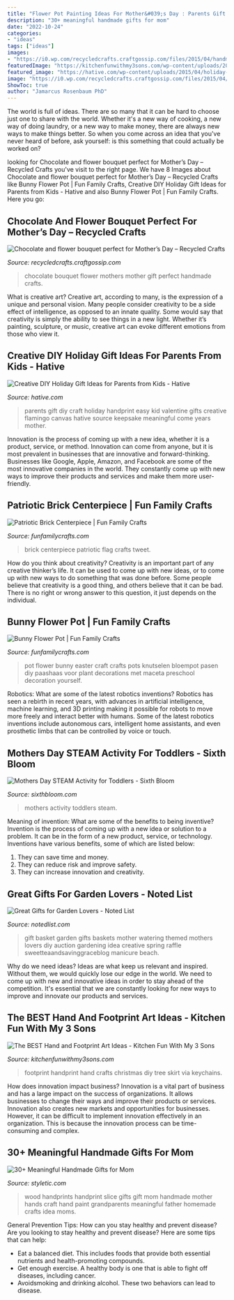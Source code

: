 ```yaml
---
title: "Flower Pot Painting Ideas For Mother&#039;s Day : Parents Gift Diy Craft Holiday Handprint Easy Kid Valentine Gifts Creative Flamingo Canvas Hative Source Keepsake Meaningful Come Years Mother"
description: "30+ meaningful handmade gifts for mom"
date: "2022-10-24"
categories:
- "ideas"
tags: ["ideas"]
images:
- "https://i0.wp.com/recycledcrafts.craftgossip.com/files/2015/04/handmade-gift-chocolate-flower-bouquet-01_zps8aa9e781.jpg?fit=600%2C800"
featuredImage: "https://kitchenfunwithmy3sons.com/wp-content/uploads/2016/02/the-best-handprint-and-footprint-crafts-and-art-ideas-63-680x1026.jpg"
featured_image: "https://hative.com/wp-content/uploads/2015/04/holiday-gifts-for-parents/17-holiday-gift-ideas-for-parents.jpg"
image: "https://i0.wp.com/recycledcrafts.craftgossip.com/files/2015/04/handmade-gift-chocolate-flower-bouquet-01_zps8aa9e781.jpg?fit=600%2C800"
ShowToc: true
author: "Jamarcus Rosenbaum PhD"
---
```



The world is full of ideas. There are so many that it can be hard to choose just one to share with the world. Whether it's a new way of cooking, a new way of doing laundry, or a new way to make money, there are always new ways to make things better. So when you come across an idea that you've never heard of before, ask yourself: is this something that could actually be worked on?

	

		
looking for Chocolate and flower bouquet perfect for Mother’s Day – Recycled Crafts you've visit to the right page. We have 8 Images about Chocolate and flower bouquet perfect for Mother’s Day – Recycled Crafts like Bunny Flower Pot | Fun Family Crafts, Creative DIY Holiday Gift Ideas for Parents from Kids - Hative and also Bunny Flower Pot | Fun Family Crafts. Here you go:
		
    
## Chocolate And Flower Bouquet Perfect For Mother’s Day – Recycled Crafts

<img loading=lazy src="https://i0.wp.com/recycledcrafts.craftgossip.com/files/2015/04/handmade-gift-chocolate-flower-bouquet-01_zps8aa9e781.jpg?fit=600%2C800" onerror="this.onerror=null;this.src='https://tse1.mm.bing.net/th?id=OIP.7Du0HjU_ks48hZepa5Y-dgHaJ4&amp;pid=15.1';" alt="Chocolate and flower bouquet perfect for Mother’s Day – Recycled Crafts">

_Source: recycledcrafts.craftgossip.com_

>chocolate bouquet flower mothers mother gift perfect handmade crafts. 

	

What is creative art?
Creative art, according to many, is the expression of a unique and personal vision. Many people consider creativity to be a side effect of intelligence, as opposed to an innate quality. Some would say that creativity is simply the ability to see things in a new light. Whether it’s painting, sculpture, or music, creative art can evoke different emotions from those who view it.

    
## Creative DIY Holiday Gift Ideas For Parents From Kids - Hative

<img loading=lazy src="https://hative.com/wp-content/uploads/2015/04/holiday-gifts-for-parents/17-holiday-gift-ideas-for-parents.jpg" onerror="this.onerror=null;this.src='https://tse3.mm.bing.net/th?id=OIP.2pNCC6aYI8ufFw9B5Je-rAHaLH&amp;pid=15.1';" alt="Creative DIY Holiday Gift Ideas for Parents from Kids - Hative">

_Source: hative.com_

>parents gift diy craft holiday handprint easy kid valentine gifts creative flamingo canvas hative source keepsake meaningful come years mother. 

	

Innovation is the process of coming up with a new idea, whether it is a product, service, or method. Innovation can come from anyone, but it is most prevalent in businesses that are innovative and forward-thinking. Businesses like Google, Apple, Amazon, and Facebook are some of the most innovative companies in the world. They constantly come up with new ways to improve their products and services and make them more user-friendly.

    
## Patriotic Brick Centerpiece | Fun Family Crafts

<img loading=lazy src="https://funfamilycrafts.com/wp-content/uploads/2013/06/brick-flag-hero.jpg" onerror="this.onerror=null;this.src='https://tse3.mm.bing.net/th?id=OIP.5OcCq3cA2tuPYAhjsOPvMAHaLK&amp;pid=15.1';" alt="Patriotic Brick Centerpiece | Fun Family Crafts">

_Source: funfamilycrafts.com_

>brick centerpiece patriotic flag crafts tweet. 

	

How do you think about creativity?
Creativity is an important part of any creative thinker’s life. It can be used to come up with new ideas, or to come up with new ways to do something that was done before. Some people believe that creativity is a good thing, and others believe that it can be bad. There is no right or wrong answer to this question, it just depends on the individual.

    
## Bunny Flower Pot | Fun Family Crafts

<img loading=lazy src="http://funfamilycrafts.com/wp-content/uploads/2014/03/Easter-bunny-flower-pot-craft.jpg" onerror="this.onerror=null;this.src='https://tse1.mm.bing.net/th?id=OIP.BsafTBExvRdHaVAMsy7i-QHaLL&amp;pid=15.1';" alt="Bunny Flower Pot | Fun Family Crafts">

_Source: funfamilycrafts.com_

>pot flower bunny easter craft crafts pots knutselen bloempot pasen diy paashaas voor plant decorations met maceta preschool decoration yourself. 

	

Robotics: What are some of the latest robotics inventions?
Robotics has seen a rebirth in recent years, with advances in artificial intelligence, machine learning, and 3D printing making it possible for robots to move more freely and interact better with humans. Some of the latest robotics inventions include autonomous cars, intelligent home assistants, and even prosthetic limbs that can be controlled by voice or touch.

    
## Mothers Day STEAM Activity For Toddlers - Sixth Bloom

<img loading=lazy src="https://www.sixthbloom.com/wp-content/uploads/2018/02/Pinterest_Pins_STEAMCoffeeFilters.jpg" onerror="this.onerror=null;this.src='https://tse4.mm.bing.net/th?id=OIP.1xAf_5lJ1xCEwXPAlBgeuAHaPG&amp;pid=15.1';" alt="Mothers Day STEAM Activity for Toddlers - Sixth Bloom">

_Source: sixthbloom.com_

>mothers activity toddlers steam. 

	

Meaning of invention: What are some of the benefits to being inventive?
Invention is the process of coming up with a new idea or solution to a problem. It can be in the form of a new product, service, or technology. Inventions have various benefits, some of which are listed below: 
1. They can save time and money.
2. They can reduce risk and improve safety. 
3. They can increase innovation and creativity.

    
## Great Gifts For Garden Lovers - Noted List

<img loading=lazy src="http://notedlist.com/wp-content/uploads/2015/12/garden-gifts/8-gifts-for-garden-lovers.jpg" onerror="this.onerror=null;this.src='https://tse3.mm.bing.net/th?id=OIP.siMHQR3rJzOWWRAWiN2tCgHaLG&amp;pid=15.1';" alt="Great Gifts for Garden Lovers - Noted List">

_Source: notedlist.com_

>gift basket garden gifts baskets mother watering themed mothers lovers diy auction gardening idea creative spring raffle sweetteaandsavinggraceblog manicure beach. 

	

Why do we need ideas?
Ideas are what keep us relevant and inspired. Without them, we would quickly lose our edge in the world. We need to come up with new and innovative ideas in order to stay ahead of the competition. It's essential that we are constantly looking for new ways to improve and innovate our products and services.

    
## The BEST Hand And Footprint Art Ideas - Kitchen Fun With My 3 Sons

<img loading=lazy src="https://kitchenfunwithmy3sons.com/wp-content/uploads/2016/02/the-best-handprint-and-footprint-crafts-and-art-ideas-63-680x1026.jpg" onerror="this.onerror=null;this.src='https://tse3.mm.bing.net/th?id=OIP.EuO-eppEH_gdIJdpoRATVAHaLL&amp;pid=15.1';" alt="The BEST Hand and Footprint Art Ideas - Kitchen Fun With My 3 Sons">

_Source: kitchenfunwithmy3sons.com_

>footprint handprint hand crafts christmas diy tree skirt via keychains. 

	

How does innovation impact business?
Innovation is a vital part of business and has a large impact on the success of organizations. It allows businesses to change their ways and improve their products or services. Innovation also creates new markets and opportunities for businesses. However, it can be difficult to implement innovation effectively in an organization. This is because the innovation process can be time-consuming and complex.

    
## 30+ Meaningful Handmade Gifts For Mom

<img loading=lazy src="http://styletic.com/wp-content/uploads/2016/03/handmade-gifts-for-mom/18-handmade-gifts-for-mom.jpg" onerror="this.onerror=null;this.src='https://tse4.mm.bing.net/th?id=OIP.h90NLngjo1jV91p6LsG1rwHaLJ&amp;pid=15.1';" alt="30+ Meaningful Handmade Gifts for Mom">

_Source: styletic.com_

>wood handprints handprint slice gifts gift mom handmade mother hands craft hand paint grandparents meaningful father homemade crafts idea moms. 

	

General Prevention Tips: How can you stay healthy and prevent disease?
Are you looking to stay healthy and prevent disease? Here are some tips that can help: 
- Eat a balanced diet. This includes foods that provide both essential nutrients and health-promoting compounds. 
- Get enough exercise. A healthy body is one that is able to fight off diseases, including cancer. 
- Avoidsmoking and drinking alcohol. These two behaviors can lead to disease.

